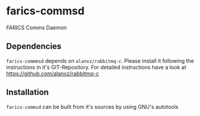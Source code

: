 # farics-commsd
FARICS Comms Daemon

## Dependencies
`farics-commmsd` depends on `alanxz/rabbitmq-c`. Please install it following the instructions in it's GIT-Repository. For detailed instructions have a look at https://github.com/alanxz/rabbitmq-c

## Installation
`farics-commsd` can be built from it's sources by using GNU's autotools
